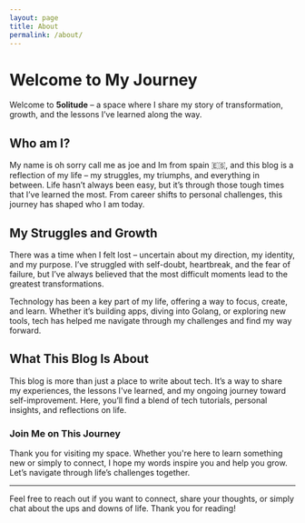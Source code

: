 ```yaml
---
layout: page
title: About
permalink: /about/
---
```


# Welcome to My Journey

Welcome to **5olitude** – a space where I share my story of transformation, growth, and the lessons I’ve learned along the way.

## Who am I?

My name is oh sorry call me as  joe and Im from spain 🇪🇸, and this blog is a reflection of my life – my struggles, my triumphs, and everything in between. Life hasn’t always been easy, but it’s through those tough times that I’ve learned the most. From career shifts to personal challenges, this journey has shaped who I am today.

## My Struggles and Growth

There was a time when I felt lost – uncertain about my direction, my identity, and my purpose. I’ve struggled with self-doubt, heartbreak, and the fear of failure, but I’ve always believed that the most difficult moments lead to the greatest transformations.

Technology has been a key part of my life, offering a way to focus, create, and learn. Whether it’s building apps, diving into Golang, or exploring new tools, tech has helped me navigate through my challenges and find my way forward.

## What This Blog Is About

This blog is more than just a place to write about tech. It’s a way to share my experiences, the lessons I've learned, and my ongoing journey toward self-improvement. Here, you’ll find a blend of tech tutorials, personal insights, and reflections on life.

### Join Me on This Journey

Thank you for visiting my space. Whether you're here to learn something new or simply to connect, I hope my words inspire you and help you grow. Let’s navigate through life’s challenges together.

---

Feel free to reach out if you want to connect, share your thoughts, or simply chat about the ups and downs of life. Thank you for reading!